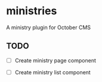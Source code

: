 # ministries
A ministry plugin for October CMS

## TODO

* [ ] Create ministry page component
* [ ] Create ministry list component

